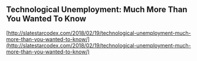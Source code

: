 ## Technological Unemployment: Much More Than You Wanted To Know
  
  [http://slatestarcodex.com/2018/02/19/technological-unemployment-much-more-than-you-wanted-to-know/](http://slatestarcodex.com/2018/02/19/technological-unemployment-much-more-than-you-wanted-to-know/)